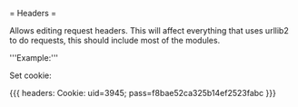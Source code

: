 = Headers =

Allows editing request headers. This will affect everything that uses urllib2 to do requests, this should include most of the modules.

'''Example:'''

Set cookie:

{{{
headers:
  Cookie: uid=3945; pass=f8bae52ca325b14ef2523fabc
}}}